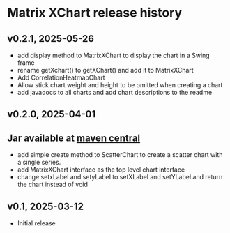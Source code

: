 # Matrix XChart release history

## v0.2.1, 2025-05-26
- add display method to MatrixXChart to display the chart in a Swing frame
- rename getXchart() to getXChart() and add it to MatrixXChart
- Add CorrelationHeatmapChart
- Allow stick chart weight and height to be omitted when creating a chart
- add javadocs to all charts and add chart descriptions to the readme

## v0.2.0, 2025-04-01
Jar available at [maven central](https://repo1.maven.org/maven2/se/alipsa/matrix/matrix-xchart/0.2.0/matrix-xchart-0.2.0.jar)
- 
- add simple create method to ScatterChart to create a scatter chart with a single series.
- add MatrixXChart interface as the top level chart interface
- change setxLabel and setyLabel to setXLabel and setYLabel and return the chart instead of void

## v0.1, 2025-03-12
- Initial release